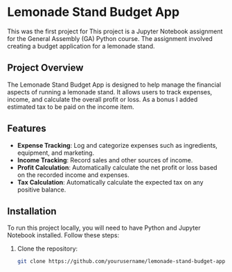 # Lemonade Stand Budget App

This was the first project for This project is a Jupyter Notebook assignment for the General Assembly (GA) Python course. The assignment involved creating a budget application for a lemonade stand.

## Project Overview

The Lemonade Stand Budget App is designed to help manage the financial aspects of running a lemonade stand. It allows users to track expenses, income, and calculate the overall profit or loss.  As a bonus I added estimated tax to be paid on the income item.


## Features

- **Expense Tracking**: Log and categorize expenses such as ingredients, equipment, and marketing.
- **Income Tracking**: Record sales and other sources of income.
- **Profit Calculation**: Automatically calculate the net profit or loss based on the recorded income and expenses.
- **Tax Calculation**: Automatically calculate the expected tax on any positive balance.


## Installation

To run this project locally, you will need to have Python and Jupyter Notebook installed. Follow these steps:

1. Clone the repository:
   ```sh
   git clone https://github.com/yourusername/lemonade-stand-budget-app.git